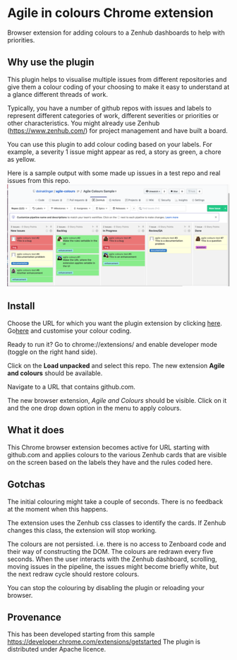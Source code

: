 # Agile in colours Chrome extension
Browser extension for adding colours to a  Zenhub dashboards to help with priorities.

## Why use the plugin
This plugin helps to visualise multiple issues from different repositories and give them a colour coding of your choosing to make it easy to understand at a glance different threads of work.

Typically, you have a number of github repos with issues and labels to represent different categories of work, different severities or priorities or other characteristics. You might already use Zenhub (https://www.zenhub.com/) for project management and have built a board.

You can use this plugin to add colour coding based on your labels.
For example, a severity 1 issue might appear as red, a story as green, a chore as yellow.


Here is a sample output with some made up issues in a test repo and real issues from this repo.
![Sample dashboard](https://github.com/doinaklinger/agile-colours/blob/master/images/sampleDashboard.png)

## Install

Choose the URL for which you want the plugin extension by clicking [here](https://github.com/doinaklinger/agile-colours/blob/master/manifest.json#L15).
Go[here]( https://github.com/doinaklinger/agile-colours/blob/master/content.js#L1) and customise your colour coding.

Ready to run it?
Go to chrome://extensions/ and enable developer mode (toggle on the right hand side).


Click on the **Load unpacked** and select this repo. The new extension
**Agile and colours** should be available.

Navigate to a URL that contains github.com.

The new browser extension, _Agile and Colours_ [](/images/2019/10/funnel_colours32.png) should be visible.
Click on it and the one drop down option in the menu to apply colours.



## What it does
This Chrome browser extension becomes active for URL starting with github.com and applies colours to the various Zenhub cards that are visible on the screen based on the labels they have and the rules coded here.


## Gotchas

The initial colouring might take a couple of seconds. There is no feedback at the moment when this happens.

The extension uses the Zenhub css classes to identify the cards. If Zenhub changes this class, the extension will stop working.

The colours are not persisted. i.e. there is no access to Zenboard code and their way of constructing the DOM. The colours are redrawn every five seconds.
When the user interacts with the Zenhub dashboard, scrolling, moving issues in the pipeline, the issues might become briefly white, but the next redraw cycle should restore colours.

You can stop the colouring by disabling the plugin or reloading your browser.


## Provenance
This has been developed starting from this sample https://developer.chrome.com/extensions/getstarted
The plugin is distributed under Apache licence.
